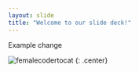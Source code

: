 ```yaml
---
layout: slide
title: "Welcome to our slide deck!"
---
```


Example change

![femalecodertocat](https://octodex.github.com/images/femalecodertocat.png)
{: .center}

